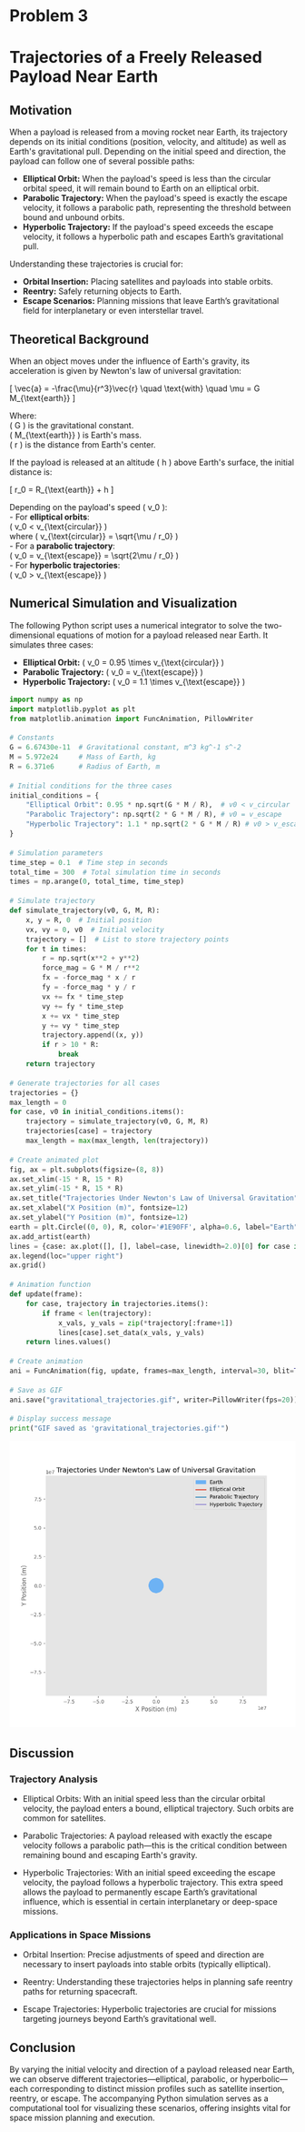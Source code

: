 # Problem 3

# Trajectories of a Freely Released Payload Near Earth

## Motivation

When a payload is released from a moving rocket near Earth, its trajectory depends on its initial conditions (position, velocity, and altitude) as well as Earth's gravitational pull. Depending on the initial speed and direction, the payload can follow one of several possible paths:  
- **Elliptical Orbit:** When the payload's speed is less than the circular orbital speed, it will remain bound to Earth on an elliptical orbit.  
- **Parabolic Trajectory:** When the payload's speed is exactly the escape velocity, it follows a parabolic path, representing the threshold between bound and unbound orbits.  
- **Hyperbolic Trajectory:** If the payload's speed exceeds the escape velocity, it follows a hyperbolic path and escapes Earth’s gravitational pull.  

Understanding these trajectories is crucial for:  
- **Orbital Insertion:** Placing satellites and payloads into stable orbits.  
- **Reentry:** Safely returning objects to Earth.  
- **Escape Scenarios:** Planning missions that leave Earth’s gravitational field for interplanetary or even interstellar travel.


## Theoretical Background

When an object moves under the influence of Earth's gravity, its acceleration is given by Newton's law of universal gravitation:



\[
\vec{a} = -\frac{\mu}{r^3}\vec{r} \quad \text{with} \quad \mu = G M_{\text{earth}}
\]



Where:  
 \( G \) is the gravitational constant.  
 \( M_{\text{earth}} \) is Earth's mass.  
 \( r \) is the distance from Earth's center.  

If the payload is released at an altitude \( h \) above Earth's surface, the initial distance is:



\[
r_0 = R_{\text{earth}} + h
\]



Depending on the payload's speed \( v_0 \):  
     - For **elliptical orbits**:  
\( v_0 < v_{\text{circular}} \)  
where \( v_{\text{circular}} = \sqrt{\mu / r_0} \)  
     - For a **parabolic trajectory**:  
\( v_0 = v_{\text{escape}} = \sqrt{2\mu / r_0} \)  
     - For **hyperbolic trajectories**:  
\( v_0 > v_{\text{escape}} \)

## Numerical Simulation and Visualization

The following Python script uses a numerical integrator to solve the two-dimensional equations of motion for a payload released near Earth. It simulates three cases:  
- **Elliptical Orbit:** \( v_0 = 0.95 \times v_{\text{circular}} \)  
- **Parabolic Trajectory:** \( v_0 = v_{\text{escape}} \)  
- **Hyperbolic Trajectory:** \( v_0 = 1.1 \times v_{\text{escape}} \)  

```python
import numpy as np
import matplotlib.pyplot as plt
from matplotlib.animation import FuncAnimation, PillowWriter

# Constants
G = 6.67430e-11  # Gravitational constant, m^3 kg^-1 s^-2
M = 5.972e24     # Mass of Earth, kg
R = 6.371e6      # Radius of Earth, m

# Initial conditions for the three cases
initial_conditions = {
    "Elliptical Orbit": 0.95 * np.sqrt(G * M / R),  # v0 < v_circular
    "Parabolic Trajectory": np.sqrt(2 * G * M / R), # v0 = v_escape
    "Hyperbolic Trajectory": 1.1 * np.sqrt(2 * G * M / R) # v0 > v_escape
}

# Simulation parameters
time_step = 0.1  # Time step in seconds
total_time = 300  # Total simulation time in seconds
times = np.arange(0, total_time, time_step)

# Simulate trajectory
def simulate_trajectory(v0, G, M, R):
    x, y = R, 0  # Initial position
    vx, vy = 0, v0  # Initial velocity
    trajectory = []  # List to store trajectory points
    for t in times:
        r = np.sqrt(x**2 + y**2)
        force_mag = G * M / r**2
        fx = -force_mag * x / r
        fy = -force_mag * y / r
        vx += fx * time_step
        vy += fy * time_step
        x += vx * time_step
        y += vy * time_step
        trajectory.append((x, y))
        if r > 10 * R:
            break
    return trajectory

# Generate trajectories for all cases
trajectories = {}
max_length = 0
for case, v0 in initial_conditions.items():
    trajectory = simulate_trajectory(v0, G, M, R)
    trajectories[case] = trajectory
    max_length = max(max_length, len(trajectory))

# Create animated plot
fig, ax = plt.subplots(figsize=(8, 8))
ax.set_xlim(-15 * R, 15 * R)
ax.set_ylim(-15 * R, 15 * R)
ax.set_title("Trajectories Under Newton's Law of Universal Gravitation", fontsize=14)
ax.set_xlabel("X Position (m)", fontsize=12)
ax.set_ylabel("Y Position (m)", fontsize=12)
earth = plt.Circle((0, 0), R, color='#1E90FF', alpha=0.6, label="Earth")
ax.add_artist(earth)
lines = {case: ax.plot([], [], label=case, linewidth=2.0)[0] for case in trajectories}
ax.legend(loc="upper right")
ax.grid()

# Animation function
def update(frame):
    for case, trajectory in trajectories.items():
        if frame < len(trajectory):
            x_vals, y_vals = zip(*trajectory[:frame+1])
            lines[case].set_data(x_vals, y_vals)
    return lines.values()

# Create animation
ani = FuncAnimation(fig, update, frames=max_length, interval=30, blit=True)

# Save as GIF
ani.save("gravitational_trajectories.gif", writer=PillowWriter(fps=20))

# Display success message
print("GIF saved as 'gravitational_trajectories.gif'")
```
![gravitational trajectories](gravitational_trajectories.gif)

## Discussion
### Trajectory Analysis
- Elliptical Orbits: With an initial speed less than the circular orbital velocity, the payload enters a bound, elliptical trajectory. Such orbits are common for satellites.

- Parabolic Trajectories: A payload released with exactly the escape velocity follows a parabolic path—this is the critical condition between remaining bound and escaping Earth's gravity.

- Hyperbolic Trajectories: With an initial speed exceeding the escape velocity, the payload follows a hyperbolic trajectory. This extra speed allows the payload to permanently escape Earth’s gravitational influence, which is essential in certain interplanetary or deep-space missions.

### Applications in Space Missions
- Orbital Insertion: Precise adjustments of speed and direction are necessary to insert payloads into stable orbits (typically elliptical).

- Reentry: Understanding these trajectories helps in planning safe reentry paths for returning spacecraft.

- Escape Trajectories: Hyperbolic trajectories are crucial for missions targeting journeys beyond Earth’s gravitational well.

## Conclusion
By varying the initial velocity and direction of a payload released near Earth, we can observe different trajectories—elliptical, parabolic, or hyperbolic—each corresponding to distinct mission profiles such as satellite insertion, reentry, or escape. The accompanying Python simulation serves as a computational tool for visualizing these scenarios, offering insights vital for space mission planning and execution.